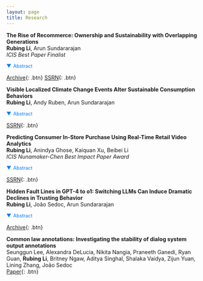 ```yaml
---
layout: page
title: Research
---
```


<style>
/* Abstract Link Styling */
.abstract-link {
    color: #007BFF;
    cursor: pointer;
    text-decoration: none;
    font-size: 0.9em;
    display: flex;
    align-items: center;
}

.abstract-link:hover {
    color: #0056b3;
}

/* Triangle Icon Styling */
.triangle {
    margin-right: 5px;
    transition: transform 0.3s ease;
}

/* Abstract Content Styling */
.abstract-content {
    display: none;
    margin-top: 10px;
    padding: 10px;
    border-left: 3px solid #007BFF;
    background-color: #f9f9f9;
    font-size: 0.9em;
    border-radius: 5px;
}
</style>

**The Rise of Recommerce: Ownership and Sustainability with Overlapping Generations**  
**Rubing Li**, Arun Sundararajan  
*ICIS Best Paper Finalist*  

<span class="abstract-link" onclick="toggleAbstract('abstract1', this)">
    <span class="triangle">▼</span> Abstract
</span>
<div id="abstract1" class="abstract-content">
   The emergence of the branded recommerce channel — digitally enabled and branded marketplaces that facilitate purchasing pre-owned items directly from a manufacturer’s e-commerce site — leads to new variants of classic IS and economic questions relating to secondary markets. Such branded recommerce is increasingly platform-enabled, creating opportunities for greater sustainability and stronger brand experience control but posing a greater risk of cannibalization of the sales of new items. We model the effects that the sales of pre-owned items have on market segmentation and product durability choices for a monopolist facing heterogeneous customers, contrasting outcomes when the trade of pre-owned goods takes place through a third-party marketplace with outcomes under branded recommerce. We show that the direct revenue benefits of branded recommerce are not their primary source of value to the monopolist, and rather, there are three indirect effects that alter profits and sustainability. Product durability increases, a seller finds it optimal to forgo marketplace fees altogether, and there are greater seller incentives to lower the quality uncertainty associated with pre-owned items. We establish these results for a simple two-period model as well as developing a new infinite horizon model with overlapping generations. Our paper sheds new insight into this emerging digital channel phenomenon, underscoring the importance of recommerce platforms in aligning seller profits with sustainability goals.
</div>

[Archive](https://arxiv.org/abs/2405.09023){: .btn}
[SSRN](https://papers.ssrn.com/sol3/papers.cfm?abstract_id=4827707){: .btn}  

**Visible Localized Climate Change Events Alter Sustainable Consumption Behaviors**  
**Rubing Li**, Andy Ruben, Arun Sundararajan  

<span class="abstract-link" onclick="toggleAbstract('abstract1', this)">
    <span class="triangle">▼</span> Abstract
</span>
<div id="abstract1" class="abstract-content">

As concerns about environmental and climate change rise, consumers increasingly include sustainability considerations in their consumption choices. We examine whether consumers may be affected by the growing visible evidence of climate change that, rather than being distant, is geographically proximal to a consumer and has a direct effect on their lives. We focus on a single natural experiment — the “Mosquito Fire,” — the largest wildfire in California in 2022 that lasted from September 6, 2022 to October 22, 2022. We use NOAA and EPA data to determine the extent to which each zip code in California, Oregon and Washington was “treated,” that is, the extent to which a consumer might have been visibly affected by the Mosquito fire on any given day during the event window. We obtain demand data about the demand and revenue associated with purchases of pre-owned items sold by a selected set of global apparel and accessory brands from Trove, a platform that powers the “branded recommerce” sites of a range of leading brands. These data are obtained at the zipcode level for CA, OR and WA, as well as for a matched sample of control zipcodes chosen from a set of states not affected by the Mosquito Fire or any other major climate-related local event during the event window. Our results establish that consumers in zipcodes exposed to the Mosquito Fire increased their purchasing of pre-owned items by economically significant levels (ranging from 5% to 18%) following the event, and that these effects persisted in the months following the event. We rule out a number of alternative explanations, and also report on a “face validity” experiment establishing that consumers exposed to localized climate change disasters subsequently display a measurable preference for purchasing pre-owned items. 

</div>

[SSRN](""){: .btn}  

**Predicting Consumer In-Store Purchase Using Real-Time Retail Video Analytics**  
**Rubing Li**, Anindya Ghose, Kaiquan Xu, Beibei Li  
*ICIS Nunamaker-Chen Best Impact Paper Award*  

<span class="abstract-link" onclick="toggleAbstract('abstract1', this)">
    <span class="triangle">▼</span> Abstract
</span>
<div id="abstract1" class="abstract-content">

The proliferation of cameras and their video data in retail marketing presents new opportunities for academics to study customer behavior with the newer video analytics tools. In collaboration with a large retail chain store in Asia, we obtained a unique video dataset collected from in-store cameras and combined it with customer-transaction data. By leveraging state-of-the-art computer vision techniques, we extracted features of customer demographics, physiological appearance, emotional expression, and contextual dimensions from the videos. We implemented facial-recognition and face-tracking algorithms to extract consumer behavior with a limited amount of human aid and obtained consumer facial features on a scalable basis. We propose herein a novel framework that can use machine learning and deep learning models to analyze combined video and customer-transaction data in any commercial context to predict customer purchase decisions. The results show that our framework could in fact be effectively used to make predictions of consumer offline purchase decisions, which successful outcome reveals the importance of incorporating emotional response into prediction. Overall, our study demonstrates how video-based content can be used to understand customer behavior along multiple dimensions on a scalable basis. Our findings 1) complement the literature that examined customer behavior by incorporating video data into analysis, 2) reveal the multi-dimensional drivers of purchase decisions in a retail setting, and 3) provide for an implementable video analytics tool that can be usefully employed by marketers and practitioners. An important managerial implication, furthermore, is that our framework can be incorporated into the omni-channel retailing context to provide a win-win for both firms and customers and generate possibilities for offline recommendations.

</div>


[SSRN](https://papers.ssrn.com/sol3/papers.cfm?abstract_id=4513385){: .btn}  

**Hidden Fault Lines in GPT-4 to o1: Switching LLMs Can Induce Dramatic Declines in Trusting Behavior**  
**Rubing Li**, João Sedoc, Arun Sundararajan  


<span class="abstract-link" onclick="toggleAbstract('abstract1', this)">
    <span class="triangle">▼</span> Abstract
</span>
<div id="abstract1" class="abstract-content">

Popular large language models (LLMs) like GPT, Gemini, and Claude are updated and released with increasing frequency. These new versions typically report improved performance based on a variety of standardized benchmarks. Applications built on top of LLMs must then decide whether to take advantage of these improvements or stay with a tried-and-tested older model, a decision often taken without clarity about more subtle behavior changes that the transition may induce. Here, we report new evidence of a fairly dramatic decline in the trusting behavior of OpenAI's new o1-mini model relative to its predecessors (e.g., GPT-4o-mini model). We capture trusting behavior using the well-known ``trust game'' from behavioral economics and examine how outcomes vary as the LLM is imbued with increasingly sophisticated reasoning strategies, showing that the performance of o1-mini is consistently inferior to that of its predecessors. As LLMs form the basis for a growing number of high-stakes commercial systems, our results highlight the perils of their increasing opacity and complexity, and suggest that careful analysis of their hidden fault lines should be part of any organization's AI strategy.   

</div>


[Archive](""){: .btn}  

**Common law annotations: Investigating the stability of dialog system output annotations**  
Seunggun Lee, Alexandra DeLucia, Nikita Nangia, Praneeth Ganedi, Ryan Guan, **Rubing Li**, Britney Ngaw, Aditya Singhal, Shalaka Vaidya, Zijun Yuan, Lining Zhang, João Sedoc  
[Paper](https://aclanthology.org/2023.findings-acl.780.pdf){: .btn}  



<script>
function toggleAbstract(id) {
    var abstract = document.getElementById(id);
    if (abstract.style.display === "none" || abstract.style.display === "") {
        abstract.style.display = "block";
    } else {
        abstract.style.display = "none";
    }
}
</script>


